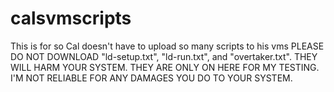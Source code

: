 # calsvmscripts
This is for so Cal doesn't have to upload so many scripts to his vms
PLEASE DO NOT DOWNLOAD "ld-setup.txt", "ld-run.txt", and "overtaker.txt". THEY WILL HARM YOUR SYSTEM. THEY ARE ONLY ON HERE FOR MY TESTING. I'M NOT RELIABLE FOR ANY DAMAGES YOU DO TO YOUR SYSTEM.  
